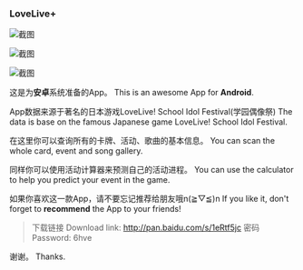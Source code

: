 ### LoveLive+

![截图](http://imgsrc.baidu.com/forum/w%3D580/sign=2d50f394b5119313c743ffb855380c10/425edbfaaf51f3deca9c843293eef01f3a297906.jpg)

![截图](http://imgsrc.baidu.com/forum/w%3D580/sign=da04a4c929dda3cc0be4b82831e83905/d66bfb54564e9258403bbbb89b82d158ccbf4e25.jpg)

![截图](http://imgsrc.baidu.com/forum/w%3D580/sign=eb643cce59df8db1bc2e7c6c3923dddb/98589f12c8fcc3ce74f9f4659545d688d43f2077.jpg)

这是为**安卓**系统准备的App。
This is an awesome App for **Android**.

App数据来源于著名的日本游戏LoveLive! School Idol Festival(学园偶像祭)
The data is base on the famous Japanese game LoveLive! School Idol Festival.

在这里你可以查询所有的卡牌、活动、歌曲的基本信息。
You can scan the whole card, event and song gallery.

同样你可以使用活动计算器来预测自己的活动进程。
You can use the calculator to help you predict your event in the game.

如果你喜欢这一款App，请不要忘记推荐给朋友哦n(≧▽≦)n
If you like it, don't forget to **recommend** the App to your friends!

> 下载链接
> Download link: http://pan.baidu.com/s/1eRtf5jc
> 密码
> Password: 6hve

谢谢。
Thanks.

